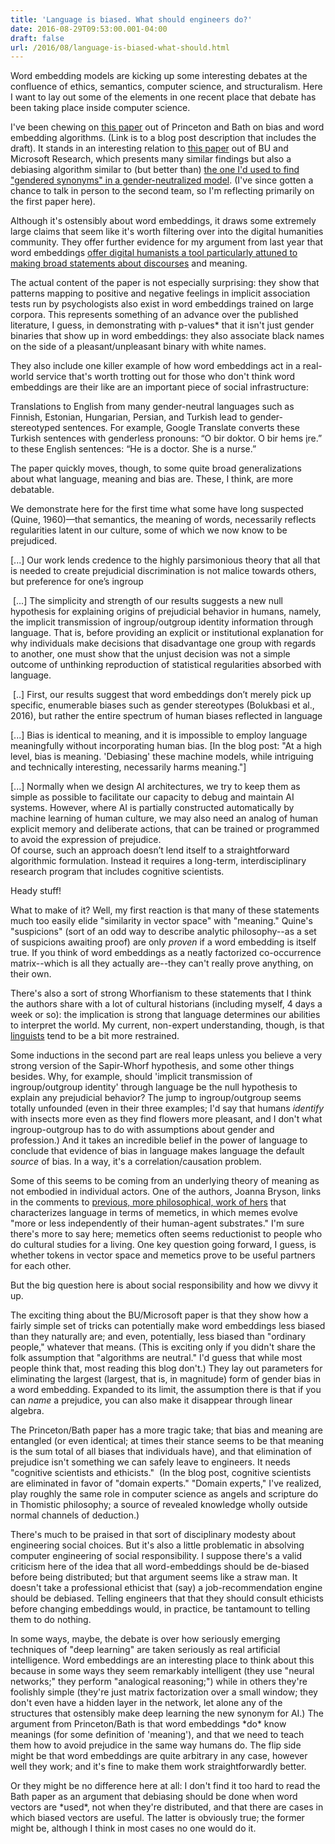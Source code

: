 ```yaml
---
title: 'Language is biased. What should engineers do?'
date: 2016-08-29T09:53:00.001-04:00
draft: false
url: /2016/08/language-is-biased-what-should.html
---
```


Word embedding models are kicking up some interesting debates at the confluence of ethics, semantics, computer science, and structuralism. Here I want to lay out some of the elements in one recent place that debate has been taking place inside computer science.  
  
I've been chewing on [this paper](https://freedom-to-tinker.com/blog/randomwalker/language-necessarily-contains-human-biases-and-so-will-machines-trained-on-language-corpora/) out of Princeton and Bath on bias and word embedding algorithms. (Link is to a blog post description that includes the draft). It stands in an interesting relation to [this paper](https://arxiv.org/abs/1607.06520) out of BU and Microsoft Research, which presents many similar findings but also a debiasing algorithm similar to (but better than) [the one I'd used to find "gendered synonyms" in a gender-neutralized model](http://bookworm.benschmidt.org/posts/2015-10-30-rejecting-the-gender-binary.html). (I've since gotten a chance to talk in person to the second team, so I'm reflecting primarily on the first paper here).  
  
  
  
Although it's ostensibly about word embeddings, it draws some extremely large claims that seem like it's worth filtering over into the digital humanities community. They offer further evidence for my argument from last year that word embeddings [offer digital humanists a tool particularly attuned to making broad statements about discourses](http://bookworm.benschmidt.org/posts/2015-10-25-Word-Embeddings.html) and meaning.  
  
The actual content of the paper is not especially surprising: they show that patterns mapping to positive and negative feelings in implicit association tests run by psychologists also exist in word embeddings trained on large corpora. This represents something of an advance over the published literature, I guess, in demonstrating with p-values\* that it isn't just gender binaries that show up in word embeddings: they also associate black names on the side of a pleasant/unpleasant binary with white names.  
  
They also include one killer example of how word embeddings act in a real-world service that's worth trotting out for those who don't think word embeddings are their like are an important piece of social infrastructure:  
  

  
Translations to English from many gender-neutral languages such as Finnish, Estonian, Hungarian, Persian, and Turkish lead to gender-stereotyped sentences. For example, Google Translate converts these Turkish sentences with genderless pronouns: “O bir doktor. O bir hems ̧ire.” to these English sentences: “He is a doctor. She is a nurse.” 

  
The paper quickly moves, though, to some quite broad generalizations about what language, meaning and bias are. These, I think, are more debatable.  
  
  

We demonstrate here for the first time what some have long suspected (Quine, 1960)—that semantics, the meaning of words, necessarily reflects regularities latent in our culture, some of which we now know to be prejudiced.  
  
  

\[...\] Our work lends credence to the highly parsimonious theory that all that is needed to create prejudicial discrimination is not malice towards others, but preference for one’s ingroup  
  
 \[...\] The simplicity and strength of our results suggests a new null hypothesis for explaining origins of prejudicial behavior in humans, namely, the implicit transmission of ingroup/outgroup identity information through language. That is, before providing an explicit or institutional explanation for why individuals make decisions that disadvantage one group with regards to another, one must show that the unjust decision was not a simple outcome of unthinking reproduction of statistical regularities absorbed with language.  

 \[..\] First, our results suggest that word embeddings don’t merely pick up specific, enumerable biases such as gender stereotypes (Bolukbasi et al., 2016), but rather the entire spectrum of human biases reflected in language  

  
\[...\] Bias is identical to meaning, and it is impossible to employ language meaningfully without incorporating human bias. \[In the blog post: "At a high level, bias is meaning. 'Debiasing' these machine models, while intriguing and technically interesting, necessarily harms meaning."\]  

  
\[...\] Normally when we design AI architectures, we try to keep them as simple as possible to facilitate our capacity to debug and maintain AI systems. However, where AI is partially constructed automatically by machine learning of human culture, we may also need an analog of human explicit memory and deliberate actions, that can be trained or programmed to avoid the expression of prejudice.  
Of course, such an approach doesn’t lend itself to a straightforward algorithmic formulation. Instead it requires a long-term, interdisciplinary research program that includes cognitive scientists.  
  

Heady stuff!  
  
What to make of it? Well, my first reaction is that many of these statements much too easily elide "similarity in vector space" with "meaning." Quine's "suspicions" (sort of an odd way to describe analytic philosophy--as a set of suspicions awaiting proof) are only _proven_ if a word embedding is itself true. If you think of word embeddings as a neatly factorized co-occurrence matrix--which is all they actually are--they can't really prove anything, on their own.  
  
There's also a sort of strong Whorfianism to these statements that I think the authors share with a lot of cultural historians (including myself, 4 days a week or so): the implication is strong that language determines our abilities to interpret the world. My current, non-expert understanding, though, is that [linguists](http://languagelog.ldc.upenn.edu/nll/?p=2592) tend to be a bit more restrained.  
  
Some inductions in the second part are real leaps unless you believe a very strong version of the Sapir-Whorf hypothesis, and some other things besides. Why, for example, should 'implicit transmission of ingroup/outgroup identity' through language be the null hypothesis to explain any prejudicial behavior? The jump to ingroup/outgroup seems totally unfounded (even in their three examples; I'd say that humans _identify_ with insects more even as they find flowers more pleasant, and I don't what ingroup-outgroup has to do with assumptions about gender and profession.) And it takes an incredible belief in the power of language to conclude that evidence of bias in language makes language the default _source_ of bias. In a way, it's a correlation/causation problem.  
  
Some of this seems to be coming from an underlying theory of meaning as not embodied in individual actors. One of the authors, Joanna Bryson, links in the comments to [previous, more philosophical, work of hers](https://www.cs.bath.ac.uk/~jjb/ftp/memetics.pdf) that characterizes language in terms of memetics, in which memes evolve "more or less independently of their human-agent substrates." I'm sure there's more to say here; memetics often seems reductionist to people who do cultural studies for a living. One key question going forward, I guess, is whether tokens in vector space and memetics prove to be useful partners for each other.  
  
But the big question here is about social responsibility and how we divvy it up.  
  
The exciting thing about the BU/Microsoft paper is that they show how a fairly simple set of tricks can potentially make word embeddings less biased than they naturally are; and even, potentially, less biased than "ordinary people," whatever that means. (This is exciting only if you didn't share the folk assumption that "algorithms are neutral." I'd guess that while most people think that, most reading this blog don't.) They lay out parameters for eliminating the largest (largest, that is, in magnitude) form of gender bias in a word embedding. Expanded to its limit, the assumption there is that if you can _name_ a prejudice, you can also make it disappear through linear algebra.  
  
The Princeton/Bath paper has a more tragic take; that bias and meaning are entangled (or even identical; at times their stance seems to be that meaning is the sum total of all biases that individuals have), and that elimination of prejudice isn't something we can safely leave to engineers. It needs "cognitive scientists and ethicists."  (In the blog post, cognitive scientists are eliminated in favor of "domain experts." "Domain experts," I've realized, play roughly the same role in computer science as angels and scripture do in Thomistic philosophy; a source of revealed knowledge wholly outside normal channels of deduction.)  
  
There's much to be praised in that sort of disciplinary modesty about engineering social choices. But it's also a little problematic in absolving computer engineering of social responsibility. I suppose there's a valid criticism here of the idea that all word-embeddings should be de-biased before being distributed; but that argument seems like a straw man. It doesn't take a professional ethicist that (say) a job-recommendation engine should be debiased. Telling engineers that that they should consult ethicists before changing embeddings would, in practice, be tantamount to telling them to do nothing.  
  
In some ways, maybe, the debate is over how seriously emerging techniques of "deep learning" are taken seriously as real artificial intelligence. Word embeddings are an interesting place to think about this because in some ways they seem remarkably intelligent (they use "neural networks;" they perform "analogical reasoning;") while in others they're foolishly simple (they're just matrix factorization over a small window; they don't even have a hidden layer in the network, let alone any of the structures that ostensibly make deep learning the new synonym for AI.) The argument from Princeton/Bath is that word embeddings \*do\* know meanings (for some definition of 'meaning'), and that we need to teach them how to avoid prejudice in the same way humans do. The flip side might be that word embeddings are quite arbitrary in any case, however well they work; and it's fine to make them work straightforwardly better.  
  
Or they might be no difference here at all: I don't find it too hard to read the Bath paper as an argument that debiasing should be done when word vectors are \*used\*, not when they're distributed, and that there are cases in which biased vectors are useful. The latter is obviously true; the former might be, although I think in most cases no one would do it.